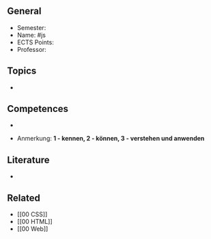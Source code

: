 ## General
- Semester: 
- Name: #js
- ECTS Points: 
- Professor: 

## Topics
- 

## Competences
- 

- Anmerkung: **1 - kennen, 2 - können, 3 - verstehen und anwenden**
## Literature
- 

## Related
- [[00 CSS]]
- [[00 HTML]]
- [[00 Web]]
